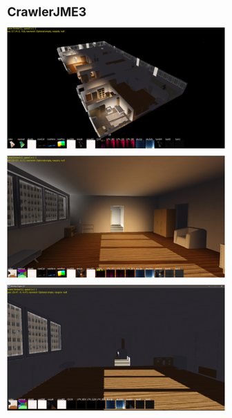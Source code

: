 # CrawlerJME3

![Procgen Floorplan](https://github.com/ArthurKnauer/CrawlerJME3/blob/main/floorplan.png?raw=true)

![LPV_on](https://github.com/ArthurKnauer/CrawlerJME3/blob/main/LPV_on.png?raw=true)

![LPV_off](https://github.com/ArthurKnauer/CrawlerJME3/blob/main/LPV_off.png?raw=true)

